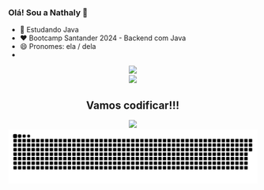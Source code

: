 ### Olá! Sou a Nathaly 👋

- 🌱 Estudando Java
- :heart: Bootcamp Santander 2024 - Backend com Java
- 😄 Pronomes: ela / dela
- 
<div align = "center">
  <img src = "https://github-readme-stats.vercel.app/api?username=NathalyKoop&show_icons=true&theme=ambient_gradient&line_height=40">

<div heigh 90 ="right">
<img src="https://github.com/NathalyKoop/NathalyKoop/assets/168307469/d5b00bb6-2bde-4f45-80c6-33e499d8b039" width="400px" />
</div>


<div alinhar="center">
<h2>Vamos codificar!!!</h2>
<img src="https://media.giphy.com/media/LmNwrBhejkK9EFP504/giphy.gif" width="200px" />
</span>

<picture>
  <source media="(prefers-color-scheme: dark)" srcset="https://raw.githubusercontent.com/NathalyKoop/NathalyKoop/output/github-contribution-grid-snake-dark.svg">
  <source media="(prefers-color-scheme: light)" srcset="https://raw.githubusercontent.com/NathalyKoop/NathalyKoop/output/github-contribution-grid-snake.svg">
  <img alt="github contribution grid snake animation" src="https://raw.githubusercontent.com/NathalyKoop/NathalyKoop/output/github-contribution-grid-snake.svg">
</picture>


